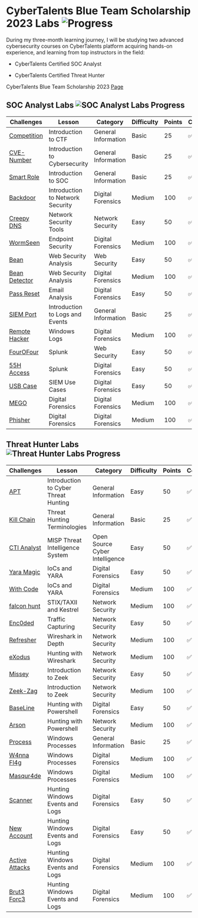 # CyberTalents Blue Team Scholarship 2023 Labs ![Progress](https://geps.dev/progress/100 "Progress")

During my three-month learning journey, I will be studying two advanced cybersecurity courses on CyberTalents platform acquiring hands-on experience, and learning from top instructors in the field:

* CyberTalents Certified SOC Analyst

* CyberTalents Certified Threat Hunter

CyberTalents Blue Team Scholarship 2023 [Page](https://cybertalents.com/learn/cybertalents-blue-team-scholarship-2023)

## SOC Analyst Labs ![SOC Analyst Labs Progress](https://geps.dev/progress/100 "SOC Analyst Labs Progress")

| Challenges | Lesson | Category | Difficulty | Points | Completed | Writeup |
|-|-|-|-|-|-|-|
| [Competition](Units/SOC-Analyst/Competition/Readme.md) | Introduction to CTF | General Information | Basic | 25 | :white_check_mark: | :white_check_mark: |
| [CVE-Number](Units/SOC-Analyst/CVE-Number/Readme.md) | Introduction to Cybersecurity | General Information | Basic | 25 | :white_check_mark: | :white_check_mark: |
| [Smart Role](Units/SOC-Analyst/Smart-Role/Readme.md) | Introduction to SOC | General Information | Basic | 25 | :white_check_mark: | :white_check_mark: |
| [Backdoor](Units/SOC-Analyst/Backdoor/Readme.md) | Introduction to Network Security | Digital Forensics | Medium | 100 | :white_check_mark: | :white_check_mark: |
| [Creepy DNS](Units/SOC-Analyst/Creepy-DNS/Readme.md) | Network Security Tools | Network Security | Easy | 50 | :white_check_mark: | :white_check_mark: |
| [WormSeen](Units/SOC-Analyst/WormSeen/Readme.md) | Endpoint Security | Digital Forensics | Medium | 100 | :white_check_mark: | :white_check_mark: |
| [Bean](Units/SOC-Analyst/Bean/Readme.md) | Web Security Analysis | Web Security | Easy | 50 | :white_check_mark: | :white_check_mark: |
| [Bean Detector](Units/SOC-Analyst/Bean-Detector/Readme.md) | Web Security Analysis | Digital Forensics | Medium | 100 | :white_check_mark: | :white_check_mark: |
| [Pass Reset](Units/SOC-Analyst/Pass-Reset/Readme.md) | Email Analysis | Digital Forensics | Easy | 50 | :white_check_mark: | :x: |
| [SIEM Port](Units/SOC-Analyst/SIEM-Port/Readme.md) | Introduction to Logs and Events | General Information | Basic | 25 | :white_check_mark: | :white_check_mark: |
| [Remote Hacker](Units/SOC-Analyst/Remote-Hacker/Readme.md) | Windows Logs | Digital Forensics | Medium | 100 | :white_check_mark: | :x: |
| [FourOFour](Units/SOC-Analyst/FourOFour/Readme.md) | Splunk | Web Security | Easy | 50 | :white_check_mark: | :x: |
| [55H Access](Units/SOC-Analyst/55H-Access/Readme.md) | Splunk | Digital Forensics | Easy | 50 | :white_check_mark: | :x: |
| [USB Case](Units/SOC-Analyst/USB-Case/Readme.md) | SIEM Use Cases | Digital Forensics | Easy | 50 | :white_check_mark: | :x: |
| [MEGO](Units/SOC-Analyst/MEGO/Readme.md) | Digital Forensics | Digital Forensics | Medium | 100 | :white_check_mark: | :x: |
| [Phisher](Units/SOC-Analyst/Phisher/Readme.md) | Digital Forensics | Digital Forensics | Medium | 100 | :white_check_mark: | :x: |

## Threat Hunter Labs ![Threat Hunter Labs Progress](https://geps.dev/progress/100 "Threat Hunter Labs Progress")

| Challenges | Lesson | Category | Difficulty | Points | Completed | Writeup |
|-|-|-|-|-|-|-|
| [APT](Units/Threat-Hunter/APT/Readme.md) | Introduction to Cyber Threat Hunting | General Information | Easy | 50 | :white_check_mark: | :x: |
| [Kill Chain](Units/Threat-Hunter/Kill-Chain/Readme.md) | Threat Hunting Terminologies | General Information | Basic | 25 | :white_check_mark: | :x: |
| [CTI Analyst](Units/Threat-Hunter/CTI-Analyst/Readme.md) | MISP Threat Intelligence System | Open Source Cyber Intelligence | Easy | 50 | :white_check_mark: | :x: |
| [Yara Magic](Units/Threat-Hunter/Yara-Magic/Readme.md) | IoCs and YARA | Digital Forensics | Easy | 50 | :white_check_mark: | :x: |
| [With Code](Units/Threat-Hunter/With-Code/Readme.md) | IoCs and YARA | Digital Forensics | Medium | 100 | :white_check_mark: | :x: |
| [falcon hunt](Units/Threat-Hunter/falcon-hunt/Readme.md) | STIX/TAXII and Kestrel | Network Security | Medium | 100 | :white_check_mark: | :x: |
| [Enc0ded](Units/Threat-Hunter/Enc0ded/Readme.md) | Traffic Capturing | Network Security | Easy | 50 | :white_check_mark: | :x: |
| [Refresher](Units/Threat-Hunter/Refresher/Readme.md) | Wireshark in Depth | Network Security | Medium | 100 | :white_check_mark: | :x: |
| [eXodus](Units/Threat-Hunter/eXodus/Readme.md) | Hunting with Wireshark | Network Security | Medium | 100 | :white_check_mark: | :x: |
| [Missey](Units/Threat-Hunter/Missey/Readme.md) | Introduction to Zeek | Network Security | Easy | 50 | :white_check_mark: | :x: |
| [Zeek-Zag](Units/Threat-Hunter/Zeek-Zag/Readme.md) | Introduction to Zeek | Network Security | Medium | 100 | :white_check_mark: | :x: |
| [BaseLine](Units/Threat-Hunter/BaseLine/Readme.md) | Hunting with Powershell | Digital Forensics | Easy | 50 | :white_check_mark: | :x: |
| [Arson](Units/Threat-Hunter/Arson/Readme.md) | Hunting with Powershell | Network Security | Medium | 100 | :white_check_mark: | :x: |
| [Process](Units/Threat-Hunter/Process/Readme.md) | Windows Processes | General Information | Basic | 25 | :white_check_mark: | :x: |
| [W4nna Fl4g](Units/Threat-Hunter/W4nna-Fl4g/Readme.md) | Windows Processes | Digital Forensics | Medium | 100 | :white_check_mark: | :x: |
| [Masqur4de](Units/Threat-Hunter/Masqur4de/Readme.md) | Windows Processes | Digital Forensics | Medium | 100 | :white_check_mark: | :x: |
| [Scanner](Units/Threat-Hunter/Scanner/Readme.md) | Hunting Windows Events and Logs | Digital Forensics | Easy | 50 | :white_check_mark: | :x: |
| [New Account](Units/Threat-Hunter/New-Account/Readme.md) | Hunting Windows Events and Logs | Digital Forensics | Easy | 50 | :white_check_mark: | :x: |
| [Active Attacks](Units/Threat-Hunter/Active-Attacks/Readme.md) | Hunting Windows Events and Logs | Digital Forensics | Medium | 100 | :white_check_mark: | :x: |
| [Brut3 Forc3](Units/Threat-Hunter/Brut3-Forc3/Readme.md) | Hunting Windows Events and Logs | Digital Forensics | Medium | 100 | :white_check_mark: | :x: |
